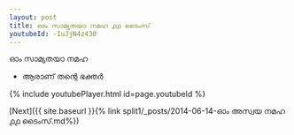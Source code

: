 ```yaml
---
layout: post
title: ഓം സാമ്യതയാ നമഹ ൧൧ ടൈംസ്
youtubeId: -IuJjN4z430
---
```

 
 
 ഓം സാമ്യതയാ നമഹ 
 
 -  ആരാണ് തന്റെ ഭക്തർ 
 
  
 
  
 
 
 
 
 
 


{% include youtubePlayer.html id=page.youtubeId %}
 
[Next]({{ site.baseurl }}{% link  split1/_posts/2014-06-14-ഓം അസ്വയ നമഹ ൧൧ ടൈംസ്.md%})
 
